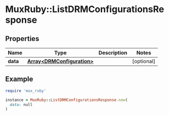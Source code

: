 # MuxRuby::ListDRMConfigurationsResponse

## Properties

| Name | Type | Description | Notes |
| ---- | ---- | ----------- | ----- |
| **data** | [**Array&lt;DRMConfiguration&gt;**](DRMConfiguration.md) |  | [optional] |

## Example

```ruby
require 'mux_ruby'

instance = MuxRuby::ListDRMConfigurationsResponse.new(
  data: null
)
```

